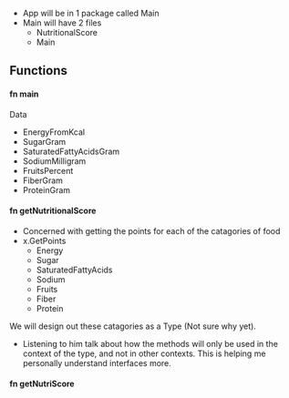 - App will be in 1 package called Main
- Main will have 2 files
  - NutritionalScore
  - Main

## Functions

#### fn main
Data
- EnergyFromKcal
- SugarGram
- SaturatedFattyAcidsGram
- SodiumMilligram
- FruitsPercent
- FiberGram
- ProteinGram

#### fn getNutritionalScore

- Concerned with getting the points for each of the catagories of food
- x.GetPoints
  - Energy
  - Sugar
  - SaturatedFattyAcids
  - Sodium
  - Fruits
  - Fiber
  - Protein

We will design out these catagories as a Type (Not sure why yet).

* Listening to him talk about how the methods will only be used in the context of the type, and not in other contexts. This is helping me personally understand interfaces more.
#### fn getNutriScore